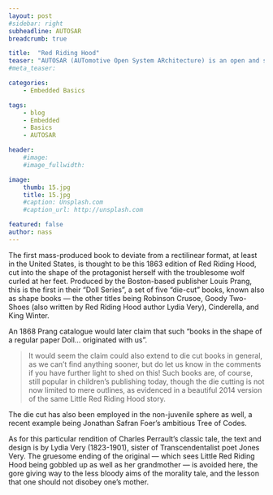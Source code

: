 ```yaml
---
layout: post
#sidebar: right
subheadline: AUTOSAR
breadcrumb: true

title:  "Red Riding Hood"
teaser: "AUTOSAR (AUTomotive Open System ARchitecture) is an open and standardized automotive software architecture, jointly developed by automobile manufacturers, suppliers and tool developers. The AUTOSAR-standard enables the use of a component based software design model for the design of a vehicular system."
#meta_teaser:

categories:
    - Embedded Basics

tags:
    - blog
    - Embedded
    - Basics
    - AUTOSAR

header:
    #image:
    #image_fullwidth:

image:
    thumb: 15.jpg
    title: 15.jpg
    #caption: Unsplash.com
    #caption_url: http://unsplash.com

featured: false
author: nass
---
```

The first mass-produced book to deviate from a rectilinear format, at least in the United States, is thought to be this 1863 edition of Red Riding Hood, cut into the shape of the protagonist herself with the troublesome wolf curled at her feet. Produced by the Boston-based publisher Louis Prang, this is the first in their “Doll Series”, a set of five “die-cut” books, known also as shape books — the other titles being Robinson Crusoe, Goody Two-Shoes (also written by Red Riding Hood author Lydia Very), Cinderella, and King Winter. 

An 1868 Prang catalogue would later claim that such “books in the shape of a regular paper Doll… originated with us”. 

> It would seem the claim could also extend to die cut books in general, as we can’t find anything sooner, but do let us know in the comments if you have further light to shed on this! Such books are, of course, still popular in children’s publishing today, though the die cutting is not now limited to mere outlines, as evidenced in a beautiful 2014 version of the same Little Red Riding Hood story. 

The die cut has also been employed in the non-juvenile sphere as well, a recent example being Jonathan Safran Foer’s ambitious Tree of Codes. 

As for this particular rendition of Charles Perrault’s classic tale, the text and design is by Lydia Very (1823-1901), sister of Transcendentalist poet Jones Very. The gruesome ending of the original — which sees Little Red Riding Hood being gobbled up as well as her grandmother — is avoided here, the gore giving way to the less bloody aims of the morality tale, and the lesson that one should not disobey one’s mother.
